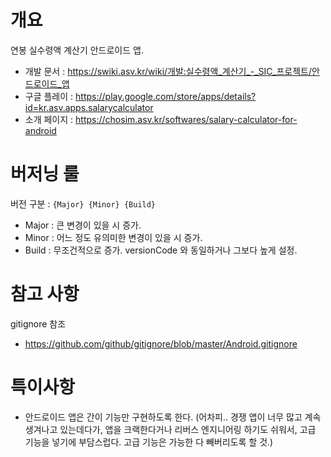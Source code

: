 # 개요

연봉 실수령액 계산기 안드로이드 앱.

* 개발 문서 : https://swiki.asv.kr/wiki/개발:실수령액_계산기_-_SIC_프로젝트/안드로이드_앱
* 구글 플레이 : https://play.google.com/store/apps/details?id=kr.asv.apps.salarycalculator
* 소개 페이지 : https://chosim.asv.kr/softwares/salary-calculator-for-android



# 버저닝 룰

버전 구분 : `{Major} {Minor} {Build}`
* Major : 큰 변경이 있을 시 증가.
* Minor : 어느 정도 유의미한 변경이 있을 시 증가.
* Build : 무조건적으로 증가. versionCode 와 동일하거나 그보다 높게 설정.




# 참고 사항
gitignore 참조
* https://github.com/github/gitignore/blob/master/Android.gitignore




# 특이사항
* 안드로이드 앱은 간이 기능만 구현하도록 한다. (어차피.. 경쟁 앱이 너무 많고 계속 생겨나고 있는데다가, 앱을 크랙한다거나  리버스 엔지니어링 하기도 쉬워서, 고급 기능을 넣기에 부담스럽다. 고급 기능은 가능한 다 빼버리도록 할 것.)

